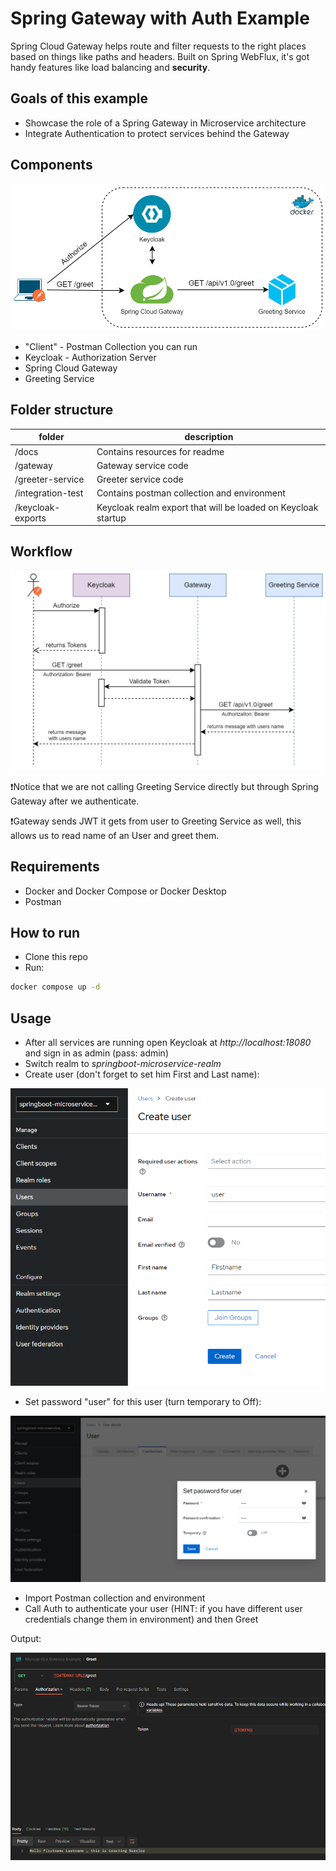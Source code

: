 # Spring Gateway with Auth Example

Spring Cloud Gateway helps route and filter requests to the right places based on things like paths and headers. 
Built on Spring WebFlux, it's got handy features like load balancing and **security**.

## Goals of this example

- Showcase the role of a Spring Gateway in Microservice architecture
- Integrate Authentication to protect services behind the Gateway 

## Components
![Component Diagram](./docs/component-diagram.drawio.png)

- "Client" - Postman Collection you can run
- Keycloak - Authorization Server
- Spring Cloud Gateway
- Greeting Service

## Folder structure

| folder            | description                                                   |
|-------------------|---------------------------------------------------------------|
| /docs             | Contains resources for readme                                 |
| /gateway          | Gateway service code                                          |
| /greeter-service  | Greeter service code                                          |
| /integration-test | Contains postman collection and environment                   |
| /keycloak-exports | Keycloak realm export that will be loaded on Keycloak startup |

## Workflow

![Sequence Diagram](./docs/sequence-diagram.drawio.png)

❗Notice that we are not calling Greeting Service directly but through Spring Gateway after we authenticate.

❗Gateway sends JWT it gets from user to Greeting Service as well, this allows us to read name of an User and greet them.

## Requirements

- Docker and Docker Compose or Docker Desktop
- Postman

## How to run

- Clone this repo
- Run:
```sh 
docker compose up -d
```

## Usage

- After all services are running open Keycloak at *http://localhost:18080* and sign in as admin (pass: admin)
- Switch realm to *springboot-microservice-realm*
- Create user (don't forget to set him First and Last name):

![Create user](./docs/user-creation.png)

- Set password "user" for this user (turn temporary to Off):

![Set user password](./docs/user-set-password.png)

- Import Postman collection and environment
- Call Auth to authenticate your user (HINT: if you have different user credentials change them in environment) and then Greet

Output:

![Successful request](./docs/successful-request.png)